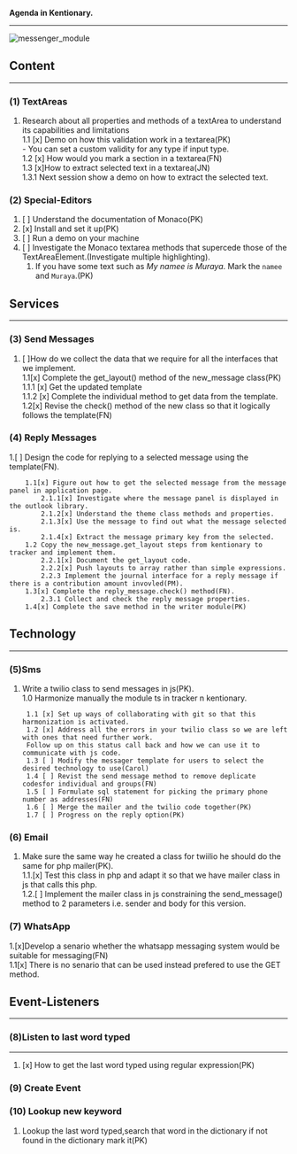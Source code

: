 **Agenda in Kentionary.**

___
![messenger_module](messenger.svg)

## Content

___

### (1) TextAreas

1. Research about all properties and methods of a textArea to understand its capabilities and limitations  
        1.1 [x] Demo on how this validation work in a textarea(PK)  
            - You can set a custom validity for any type if input type.  
        1.2 [x] How would you mark a section in a textarea(FN)  
        1.3 [x]How to extract selected text in a textarea(JN)  
            1.3.1 Next session show a demo on how to extract the selected text.  

### (2) Special-Editors

1. [ ] Understand the documentation of Monaco(PK)
2. [x] Install and set it up(PK)
3. [ ] Run a demo on your machine
4. [ ] Investigate the Monaco textarea methods that supercede those of the TextAreaElement.(Investigate multiple highlighting).
      1. If you have some text such as *My namee is Muraya*. Mark the `namee` and `Muraya`.(PK)

## Services

___

### (3) Send Messages

1. [ ]How do we collect the data that we require for all the interfaces that we implement.  
        1.1[x] Complete the get_layout() method of the new_message class(PK)  
            1.1.1 [x] Get the updated template  
            1.1.2 [x] Complete the individual method to get data from the template.  
        1.2[x] Revise the check() method of the new class so that it  logically follows the template(FN)  

### (4) Reply Messages

1.[ ] Design the code for replying to a selected message using the template(FN).

        1.1[x] Figure out how to get the selected message from the message panel in application page.
            2.1.1[x] Investigate where the message panel is displayed in the outlook library.  
            2.1.2[x] Understand the theme class methods and properties.  
            2.1.3[x] Use the message to find out what the message selected is.  
            2.1.4[x] Extract the message primary key from the selected.  
        1.2 Copy the new_message.get_layout steps from kentionary to tracker and implement them.  
            2.2.1[x] Document the get_layout code.  
            2.2.2[x] Push layouts to array rather than simple expressions.  
            2.2.3 Implement the journal interface for a reply message if there is a contribution amount invovled(PM).  
        1.3[x] Complete the reply_message.check() method(FN).  
            2.3.1 Collect and check the reply message properties.  
        1.4[x] Complete the save method in the writer module(PK)  

## Technology

___

### (5)Sms

1. Write a twilio class to send messages in js(PK).  
        1.0 Harmonize manually the module ts in tracker n kentionary.  

        1.1 [x] Set up ways of collaborating with git so that this harmonization is activated.  
        1.2 [x] Address all the errors in your twilio class so we are left with ones that need further work.
        Follow up on this status call back and how we can use it to communicate with js code.
        1.3 [ ] Modify the messager template for users to select the desired technology to use(Carol)
        1.4 [ ] Revist the send message method to remove deplicate codesfor individual and groups(FN)  
        1.5 [ ] Formulate sql statement for picking the primary phone number as addresses(FN)  
        1.6 [ ] Merge the mailer and the twilio code together(PK)  
        1.7 [ ] Progress on the reply option(PK)    

### (6) Email

1. Make sure the same way he created a class for twiilio he should do the same for php mailer(PK).  
        1.1.[x] Test this class in php and adapt it so that we have mailer class in js that calls this php.  
        1.2.[ ] Implement the mailer class in js constraining the send_message() method to 2 parameters i.e. sender and body for this version.

### (7) WhatsApp

1.[x]Develop a senario whether the whatsapp messaging system would be suitable for messaging(FN)  
1.1[x] There is no senario that can be used instead prefered to use the GET method.

## Event-Listeners

___

### (8)Listen to last word typed

___

1. [x] How to get the last word typed using regular expression(PK)

### (9) Create Event  

### (10) Lookup new keyword

1. Lookup the last word typed,search that word in the dictionary if not found in the dictionary mark it(PK)